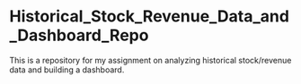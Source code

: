 # Historical_Stock_Revenue_Data_and_Dashboard_Repo
This is a repository for my assignment on analyzing historical stock/revenue data and building a dashboard.
